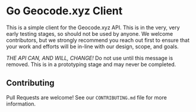 # Go Geocode.xyz Client

This is a simple client for the Geocode.xyz API. This is in the very, very early testing stages, so should not be used by anyone. We welcome contributors, but we strongly recommend you reach out first to ensure that your work and efforts will be in-line with our design, scope, and goals.

_THE API CAN, AND WILL, CHANGE!_ Do not use until this message is removed. This is in a prototyping stage and may never be completed.

## Contributing

Pull Requests are welcome! See our `CONTRIBUTING.md` file for more information.
